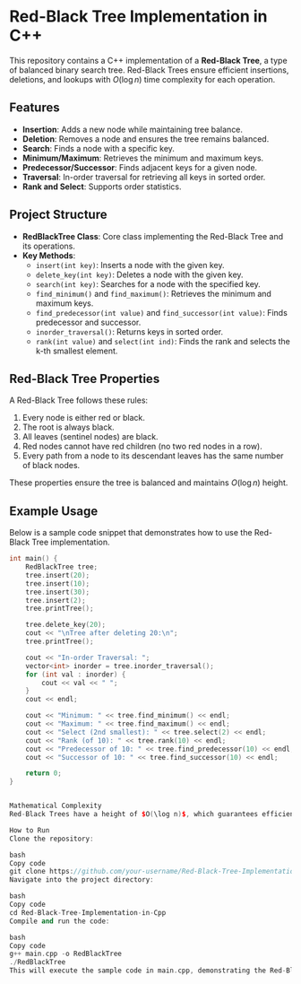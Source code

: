 # Red-Black Tree Implementation in C++

This repository contains a C++ implementation of a **Red-Black Tree**, a type of balanced binary search tree. Red-Black Trees ensure efficient insertions, deletions, and lookups with $O(\log n)$ time complexity for each operation.

## Features

- **Insertion**: Adds a new node while maintaining tree balance.
- **Deletion**: Removes a node and ensures the tree remains balanced.
- **Search**: Finds a node with a specific key.
- **Minimum/Maximum**: Retrieves the minimum and maximum keys.
- **Predecessor/Successor**: Finds adjacent keys for a given node.
- **Traversal**: In-order traversal for retrieving all keys in sorted order.
- **Rank and Select**: Supports order statistics.

## Project Structure

- **RedBlackTree Class**: Core class implementing the Red-Black Tree and its operations.
- **Key Methods**:
  - `insert(int key)`: Inserts a node with the given key.
  - `delete_key(int key)`: Deletes a node with the given key.
  - `search(int key)`: Searches for a node with the specified key.
  - `find_minimum()` and `find_maximum()`: Retrieves the minimum and maximum keys.
  - `find_predecessor(int value)` and `find_successor(int value)`: Finds predecessor and successor.
  - `inorder_traversal()`: Returns keys in sorted order.
  - `rank(int value)` and `select(int ind)`: Finds the rank and selects the k-th smallest element.

## Red-Black Tree Properties

A Red-Black Tree follows these rules:

1. Every node is either red or black.
2. The root is always black.
3. All leaves (sentinel nodes) are black.
4. Red nodes cannot have red children (no two red nodes in a row).
5. Every path from a node to its descendant leaves has the same number of black nodes.

These properties ensure the tree is balanced and maintains $O(\log n)$ height.

## Example Usage

Below is a sample code snippet that demonstrates how to use the Red-Black Tree implementation.

```cpp
int main() {
    RedBlackTree tree;
    tree.insert(20);
    tree.insert(10);
    tree.insert(30);
    tree.insert(2);
    tree.printTree();

    tree.delete_key(20);
    cout << "\nTree after deleting 20:\n";
    tree.printTree();

    cout << "In-order Traversal: ";
    vector<int> inorder = tree.inorder_traversal();
    for (int val : inorder) {
        cout << val << " ";
    }
    cout << endl;

    cout << "Minimum: " << tree.find_minimum() << endl;
    cout << "Maximum: " << tree.find_maximum() << endl;
    cout << "Select (2nd smallest): " << tree.select(2) << endl;
    cout << "Rank (of 10): " << tree.rank(10) << endl;
    cout << "Predecessor of 10: " << tree.find_predecessor(10) << endl;
    cout << "Successor of 10: " << tree.find_successor(10) << endl;

    return 0;
}


Mathematical Complexity
Red-Black Trees have a height of $O(\log n)$, which guarantees efficient operations. This ensures the time complexity for search, insertion, and deletion is $O(\log n)$ in the worst case.

How to Run
Clone the repository:

bash
Copy code
git clone https://github.com/your-username/Red-Black-Tree-Implementation-in-Cpp.git
Navigate into the project directory:

bash
Copy code
cd Red-Black-Tree-Implementation-in-Cpp
Compile and run the code:

bash
Copy code
g++ main.cpp -o RedBlackTree
./RedBlackTree
This will execute the sample code in main.cpp, demonstrating the Red-Black Tree operations